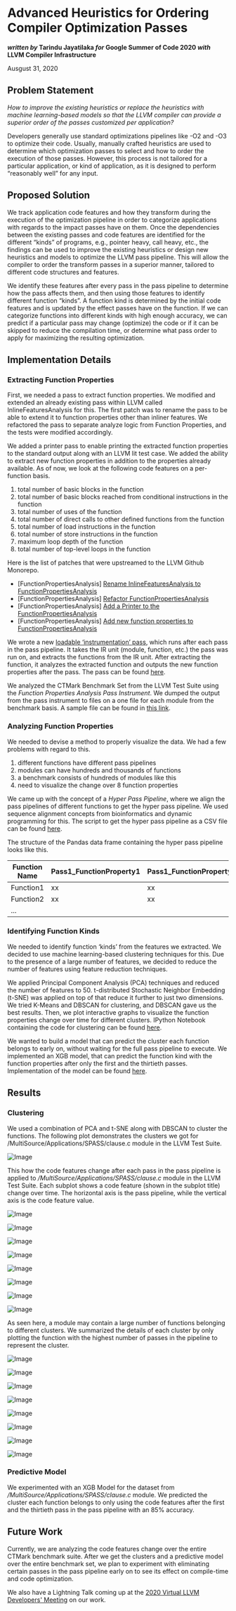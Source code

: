 # Advanced Heuristics for Ordering Compiler Optimization Passes
**_written by_ Tarindu Jayatilaka _for_ Google Summer of Code 2020 _with_ LLVM Compiler Infrastructure**

Ausgust 31, 2020

## Problem Statement

_How to improve the existing heuristics or replace the heuristics with machine learning-based models so that the LLVM compiler can provide a superior order of the passes customized per application?_

Developers generally use standard optimizations pipelines like -O2 and -O3 to optimize their code. Usually, manually crafted heuristics are used to determine which optimization passes to select and how to order the execution of those passes. However, this process is not tailored for a particular application, or kind of application, as it is designed to perform “reasonably well” for any input.

## Proposed Solution

We track application code features and how they transform during the execution of the optimization pipeline in order to categorize applications with regards to the impact passes have on them. Once the dependencies between the existing passes and code features are identified for the different “kinds” of programs, e.g., pointer heavy, call heavy, etc., the findings can be used to improve the existing heuristics or design new heuristics and models to optimize the LLVM pass pipeline. This will allow the compiler to order the transform passes in a superior manner, tailored to different code structures and features. 

We identify these features after every pass in the pass pipeline to determine how the pass affects them, and then using those features to identify different function “kinds”. A function kind is determined by the initial code features and is updated by the effect passes have on the function. If we can categorize functions into different kinds with high enough accuracy, we can predict if a particular pass may change (optimize) the code or if it can be skipped to reduce the compilation time, or determine what pass order to apply for maximizing the resulting optimization.

## Implementation Details

### Extracting Function Properties

First, we needed a pass to extract function properties. We modified and extended an already existing pass within LLVM called InlineFeaturesAnalysis for this. 
The first patch was to rename the pass to be able to extend it to function properties other than inliner features. We refactored the pass to separate analyze logic from Function Properties, and the tests were modified accordingly.

We added a printer pass to enable printing the extracted function properties to the standard output along with an LLVM lit test case. We added the ability to extract new function properties in addition to the properties already available. As of now, we look at the following code features on a per-function basis.

1. total number of basic blocks in the function
2. total number of basic blocks reached from conditional instructions in the function
3. total number of uses of the function 
4. total number of direct calls to other defined functions from the function
5. total number of load instructions in the function 
6. total number of store instructions in the function 
7. maximum loop depth of the function
8. total number of top-level loops in the function

Here is the list of patches that were upstreamed to the LLVM Github Monorepo. 

- [FunctionPropertiesAnalysis] [Rename InlineFeaturesAnalysis to  FunctionPropertiesAnalysis](https://reviews.llvm.org/D82044)
- [FunctionPropertiesAnalysis] [Refactor FunctionPropertiesAnalysis](https://reviews.llvm.org/D82044)
- [FunctionPropertiesAnalysis] [Add a Printer to the FunctionPropertiesAnalysis](https://reviews.llvm.org/D82523)
- [FunctionPropertiesAnalysis] [Add new function properties to FunctionPropertiesAnalysis](https://reviews.llvm.org/D82283)

We wrote a new [loadable ‘instrumentation’ pass](https://github.com/tarinduj/Google-Summer-of-Code-2020/blob/master/FunctionPropertiesAnalysisPassInstrument.cpp), which runs after each pass in the pass pipeline. It takes the IR unit (module, function, etc.) the pass was run on, and extracts the functions from the IR unit.  After extracting the function, it analyzes the extracted function and outputs the new function properties after the pass. The pass can be found [here](https://github.com/tarinduj/Google-Summer-of-Code-2020/blob/master/FunctionPropertiesAnalysisPassInstrument.cpp).

We analyzed the CTMark Benchmark Set from the LLVM Test Suite using the _Function Properties Analysis Pass Instrument_. We dumped the output from the pass instrument to files on a one file for each module from the benchmark basis. A sample file can be found in [this link](https://github.com/tarinduj/Google-Summer-of-Code-2020/blob/master/SPASS_clause.c.txt).

### Analyzing Function Properties

We needed to devise a method to properly visualize the data. We had a few problems with regard to this. 

1. different functions have different pass pipelines
1. modules can have hundreds and thousands of functions
1. a benchmark consists of hundreds of modules like this
1. need to visualize the change over 8 function properties

We came up with the concept of a _Hyper Pass Pipeline_, where we align the pass pipelines of different functions to get the hyper pass pipeline. We used sequence alignment concepts from bioinformatics and dynamic programming for this. The script to get the hyper pass pipeline as a CSV file can be found [here](https://github.com/tarinduj/Google-Summer-of-Code-2020/blob/master/getHPP.py). 

The structure of the Pandas data frame containing the hyper pass pipeline looks like this.

Function Name | Pass1_FunctionProperty1 | Pass1_FunctionProperty2 | … | Pass1_FunctionPropertyM | … |  … | PassN_FunctionPropertyM
------------ | -------------| -------------| -------------| -------------| -------------| -------------| -------------
Function1| xx | xx || xx ||| xx
Function2| xx | xx || xx ||| xx
...|||||||

### Identifying Function Kinds

We needed to identify function ‘kinds’ from the features we extracted. We decided to use machine learning-based clustering techniques for this. Due to the presence of a  large number of features, we decided to reduce the number of features using feature reduction techniques. 

We applied Principal Component Analysis (PCA) techniques and reduced the number of features to 50. t-distributed Stochastic Neighbor Embedding (t-SNE) was applied on top of that reduce it further to just two dimensions. We tried K-Means and DBSCAN for clustering, and DBSCAN gave us the best results. Then, we plot interactive graphs to visualize the function properties change over time for different clusters. IPython Notebook containing the code for clustering can be found [here](https://github.com/tarinduj/Google-Summer-of-Code-2020/blob/master/Clustering.ipynb).

We wanted to build a model that can predict the cluster each function belongs to early on, without waiting for the full pass pipeline to execute. We implemented an XGB model, that can predict the function kind with the function properties after only the first and the thirtieth passes. Implementation of the model can be found [here](https://github.com/tarinduj/Google-Summer-of-Code-2020/blob/master/Clustering%2BModel.ipynb).

## Results
### Clustering
We used a combination of PCA and t-SNE along with DBSCAN to cluster the functions. The following plot demonstrates the clusters we got for /MultiSource/Applications/SPASS/clause.c module in the LLVM Test Suite.

![Image](https://github.com/tarinduj/Google-Summer-of-Code-2020/blob/master/Images/DBSCAN.png)

This how the code features change after each pass in the pass pipeline is applied to _/MultiSource/Applications/SPASS/clause.c_ module in the LLVM Test Suite. Each subplot shows a code feature (shown in the subplot title) change over time. The horizontal axis is the pass pipeline, while the vertical axis is the code feature value.

![Image](https://github.com/tarinduj/Google-Summer-of-Code-2020/blob/master/Images/Cluttered1.png)

![Image](https://github.com/tarinduj/Google-Summer-of-Code-2020/blob/master/Images/Cluttered2.png)

![Image](https://github.com/tarinduj/Google-Summer-of-Code-2020/blob/master/Images/Cluttered3.png)

![Image](https://github.com/tarinduj/Google-Summer-of-Code-2020/blob/master/Images/Cluttered4.png)

![Image](https://github.com/tarinduj/Google-Summer-of-Code-2020/blob/master/Images/Cluttered5.png)

![Image](https://github.com/tarinduj/Google-Summer-of-Code-2020/blob/master/Images/Cluttered6.png)

![Image](https://github.com/tarinduj/Google-Summer-of-Code-2020/blob/master/Images/Cluttered7.png)

![Image](https://github.com/tarinduj/Google-Summer-of-Code-2020/blob/master/Images/Cluttered8.png)

As seen here, a module may contain a large number of functions belonging to different clusters. We summarized the details of each cluster by only plotting the function with the highest number of passes in the pipeline to represent the cluster.

![Image](https://github.com/tarinduj/Google-Summer-of-Code-2020/blob/master/Images/Image4.png)

![Image](https://github.com/tarinduj/Google-Summer-of-Code-2020/blob/master/Images/Image8.png)

![Image](https://github.com/tarinduj/Google-Summer-of-Code-2020/blob/master/Images/Image1.png)

![Image](https://github.com/tarinduj/Google-Summer-of-Code-2020/blob/master/Images/Image3.png)

![Image](https://github.com/tarinduj/Google-Summer-of-Code-2020/blob/master/Images/Image5.png)

![Image](https://github.com/tarinduj/Google-Summer-of-Code-2020/blob/master/Images/Image6.png)

![Image](https://github.com/tarinduj/Google-Summer-of-Code-2020/blob/master/Images/Image7.png)

![Image](https://github.com/tarinduj/Google-Summer-of-Code-2020/blob/master/Images/Image8.png)

### Predictive Model

We experimented with an XGB Model for the dataset from _/MultiSource/Applications/SPASS/clause.c_ module.  We predicted the cluster each function belongs to only using the code features after the first and the thirtieth pass in the pass pipeline with an 85% accuracy.

## Future Work

Currently, we are analyzing the code features change over the entire CTMark benchmark suite. After we get the clusters and a predictive model over the entire benchmark set, we plan to experiment with eliminating certain passes in the pass pipeline early on to see its effect on compile-time and code optimization. 

We also have a Lightning Talk coming up at the [2020 Virtual LLVM Developers' Meeting](https://llvm.org/devmtg/2020-09/) on our work.
